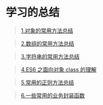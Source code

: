 # 学习的总结

> [1.对象的常用方法总结](https://github.com/OctoberToEscape/CodeWarehouse/blob/master/methodsOfES/MethodOfObject.md)

> [2.数组的常用方法总结](https://github.com/OctoberToEscape/CodeWarehouse/blob/master/methodsOfES/MethodOfArray.md)

> [3.字符串的常用方法总结](https://github.com/OctoberToEscape/CodeWarehouse/blob/master/methodsOfES/Methods0fStrings.md)

> [4.ES6 之面向对象 class 的理解](https://github.com/OctoberToEscape/CodeWarehouse/blob/master/ES6_Class/ClassOfES6.md)

> [5.常用的正则方法总结](https://github.com/OctoberToEscape/CodeWarehouse/blob/master/common/validation.ts)

> [6.一些常用的业务封装函数](https://github.com/OctoberToEscape/CodeWarehouse/blob/master/common/common.ts)
